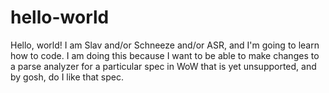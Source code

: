 # hello-world

Hello, world! I am Slav and/or Schneeze and/or ASR, and I'm going to learn how to code. I am doing this because I want to be able to make changes to a parse analyzer for a particular spec in WoW that is yet unsupported, and by gosh, do I like that spec.

